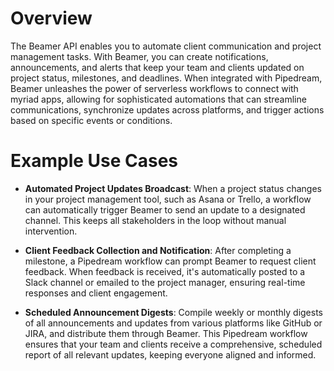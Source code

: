 # Overview

The Beamer API enables you to automate client communication and project management tasks. With Beamer, you can create notifications, announcements, and alerts that keep your team and clients updated on project status, milestones, and deadlines. When integrated with Pipedream, Beamer unleashes the power of serverless workflows to connect with myriad apps, allowing for sophisticated automations that can streamline communications, synchronize updates across platforms, and trigger actions based on specific events or conditions.

# Example Use Cases

- **Automated Project Updates Broadcast**: When a project status changes in your project management tool, such as Asana or Trello, a workflow can automatically trigger Beamer to send an update to a designated channel. This keeps all stakeholders in the loop without manual intervention.

- **Client Feedback Collection and Notification**: After completing a milestone, a Pipedream workflow can prompt Beamer to request client feedback. When feedback is received, it's automatically posted to a Slack channel or emailed to the project manager, ensuring real-time responses and client engagement.

- **Scheduled Announcement Digests**: Compile weekly or monthly digests of all announcements and updates from various platforms like GitHub or JIRA, and distribute them through Beamer. This Pipedream workflow ensures that your team and clients receive a comprehensive, scheduled report of all relevant updates, keeping everyone aligned and informed.
